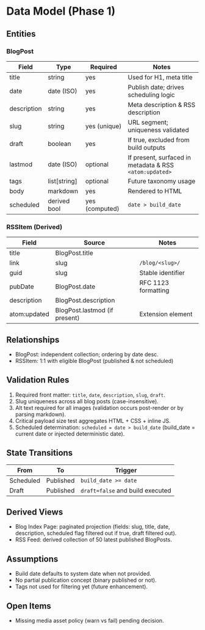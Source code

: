 # Data Model (Phase 1)

## Entities
### BlogPost
| Field | Type | Required | Notes |
|-------|------|----------|-------|
| title | string | yes | Used for H1, meta title |
| date | date (ISO) | yes | Publish date; drives scheduling logic |
| description | string | yes | Meta description & RSS description |
| slug | string | yes (unique) | URL segment; uniqueness validated |
| draft | boolean | yes | If true, excluded from build outputs |
| lastmod | date (ISO) | optional | If present, surfaced in metadata & RSS `<atom:updated>` |
| tags | list[string] | optional | Future taxonomy usage |
| body | markdown | yes | Rendered to HTML |
| scheduled | derived bool | yes (computed) | `date > build_date` |

### RSSItem (Derived)
| Field | Source | Notes |
|-------|--------|-------|
| title | BlogPost.title | |
| link | slug | `/blog/<slug>/` |
| guid | slug | Stable identifier |
| pubDate | BlogPost.date | RFC 1123 formatting |
| description | BlogPost.description | |
| atom:updated | BlogPost.lastmod (if present) | Extension element |

## Relationships
- BlogPost: independent collection; ordering by date desc.
- RSSItem: 1:1 with eligible BlogPost (published & not scheduled)

## Validation Rules
1. Required front matter: `title`, `date`, `description`, `slug`, `draft`.
2. Slug uniqueness across all blog posts (case-insensitive).
3. Alt text required for all images (validation occurs post-render or by parsing markdown).
4. Critical payload size test aggregates HTML + CSS + inline JS.
5. Scheduled determination: `scheduled = date > build_date` (build_date = current date or injected deterministic date).

## State Transitions
| From | To | Trigger |
|------|----|---------|
| Scheduled | Published | `build_date >= date` |
| Draft | Published | `draft=false` and build executed |

## Derived Views
- Blog Index Page: paginated projection (fields: slug, title, date, description, scheduled flag filtered out if true, draft filtered out).
- RSS Feed: derived collection of 50 latest published BlogPosts.

## Assumptions
- Build date defaults to system date when not provided.
- No partial publication concept (binary published or not).
- Tags not used for filtering yet (future enhancement).

## Open Items
- Missing media asset policy (warn vs fail) pending decision.
